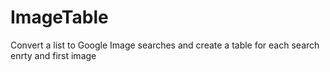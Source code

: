 # ImageTable
Convert a list to Google Image searches and create a table for each search enrty and first image
